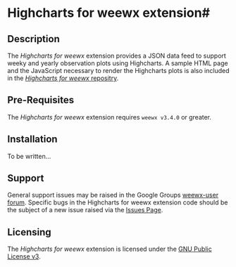 # Highcharts for weewx extension#

## Description ##

The *Highcharts for weewx* extension provides a JSON data feed to support weeky and yearly observation plots using Highcharts. A sample HTML page and the JavaScript necessary to render the Highcharts plots is also included in the [*Highcharts for weewx* repositry](https://github.com/gjr80/weewx-highcharts).

## Pre-Requisites ##

The *Highcharts for weewx* extension requires `weewx v3.4.0` or greater.  

## Installation ##

To be written...

## Support ###

General support issues may be raised in the Google Groups [weewx-user forum](https://groups.google.com/group/weewx-user "Google Groups weewx-user forum"). Specific bugs in the Highcharts for weewx extension code should be the subject of a new issue raised via the [Issues Page](https://github.com/gjr80/weewx-highcharts/issues "Highcharts for weewx extension Issues").
 
## Licensing ##

The *Highcharts for weewx* extension is licensed under the [GNU Public License v3](https://github.com/gjr80/weewx-highcharts/blob/master/LICENSE "Highcharts for weewx extension License").
